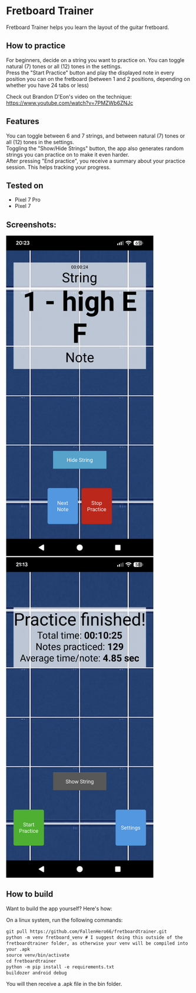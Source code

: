 # Fretboard Trainer
Fretboard Trainer helps you learn the layout of the guitar fretboard.

## How to practice
For beginners, decide on a string you want to practice on. You can toggle natural (7) tones or all (12) tones in the settings. <br>
Press the "Start Practice" button and play the displayed note in every position you can on the fretboard (between 1 and 2 positions, depending on whether you have 24 tabs or less)

Check out Brandon D'Eon's video on the technique: https://www.youtube.com/watch?v=7PMZWb6ZNJc

## Features
You can toggle between 6 and 7 strings, and between natural (7) tones or all (12) tones in the settings.<br>
Toggling the "Show/Hide Strings" button, the app also generates random strings you can practice on to make it even harder.<br>
After pressing "End practice", you receive a summary about your practice session. This helps tracking your progress.

## Tested on
- Pixel 7 Pro
- Pixel 7

## Screenshots:
<img src="/screenshots/Practice.png" width=400> <img src="/screenshots/Stats.png" width=400>

## How to build
Want to build the app yourself? Here's how:

On a linux system, run the following commands:

```
git pull https://github.com/FallenHero66/fretboardtrainer.git
python -m venv fretboard_venv # I suggest doing this outside of the fretboardtrainer folder, as otherwise your venv will be compiled into your .apk
source venv/bin/activate
cd fretboardtrainer
python -m pip install -e requirements.txt
buildozer android debug
```
You will then receive a .apk file in the bin folder.
